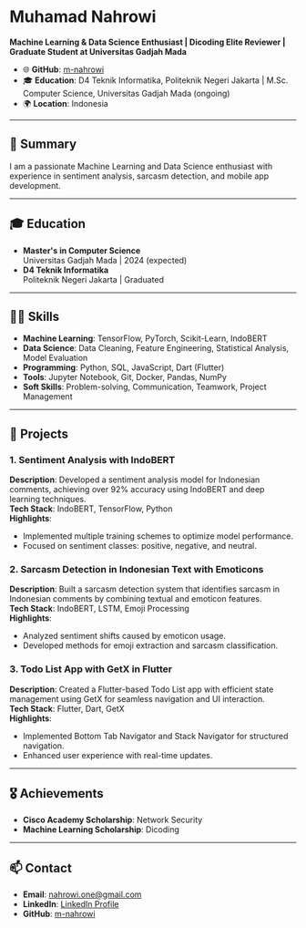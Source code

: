 # Muhamad Nahrowi

**Machine Learning & Data Science Enthusiast | Dicoding Elite Reviewer | Graduate Student at Universitas Gadjah Mada**

- 🌐 **GitHub**: [m-nahrowi](https://github.com/m-nahrowi)
- 🎓 **Education**: D4 Teknik Informatika, Politeknik Negeri Jakarta | M.Sc. Computer Science, Universitas Gadjah Mada (ongoing)
- 🌍 **Location**: Indonesia

---

## 📄 Summary

I am a passionate Machine Learning and Data Science enthusiast with experience in sentiment analysis, sarcasm detection, and mobile app development.

---

## 🎓 Education

- **Master's in Computer Science**  
  Universitas Gadjah Mada | 2024 (expected)  
- **D4 Teknik Informatika**  
  Politeknik Negeri Jakarta | Graduated

---

## 🧑‍💻 Skills

- **Machine Learning**: TensorFlow, PyTorch, Scikit-Learn, IndoBERT
- **Data Science**: Data Cleaning, Feature Engineering, Statistical Analysis, Model Evaluation
- **Programming**: Python, SQL, JavaScript, Dart (Flutter)
- **Tools**: Jupyter Notebook, Git, Docker, Pandas, NumPy
- **Soft Skills**: Problem-solving, Communication, Teamwork, Project Management

---

## 🔬 Projects

### 1. Sentiment Analysis with IndoBERT
**Description**: Developed a sentiment analysis model for Indonesian comments, achieving over 92% accuracy using IndoBERT and deep learning techniques.  
**Tech Stack**: IndoBERT, TensorFlow, Python  
**Highlights**:
- Implemented multiple training schemes to optimize model performance.
- Focused on sentiment classes: positive, negative, and neutral.

### 2. Sarcasm Detection in Indonesian Text with Emoticons
**Description**: Built a sarcasm detection system that identifies sarcasm in Indonesian comments by combining textual and emoticon features.  
**Tech Stack**: IndoBERT, LSTM, Emoji Processing  
**Highlights**:
- Analyzed sentiment shifts caused by emoticon usage.
- Developed methods for emoji extraction and sarcasm classification.

### 3. Todo List App with GetX in Flutter
**Description**: Created a Flutter-based Todo List app with efficient state management using GetX for seamless navigation and UI interaction.  
**Tech Stack**: Flutter, Dart, GetX  
**Highlights**:
- Implemented Bottom Tab Navigator and Stack Navigator for structured navigation.
- Enhanced user experience with real-time updates.

---

## 🎖️ Achievements

- **Cisco Academy Scholarship**: Network Security
- **Machine Learning Scholarship**: Dicoding

---

## 📫 Contact

- **Email**: nahrowi.one@gmail.com
- **LinkedIn**: [LinkedIn Profile](https://www.linkedin.com/in/muhamad-nahrowi)
- **GitHub**: [m-nahrowi](https://github.com/m-nahrowi)
